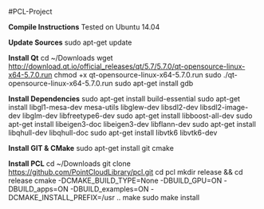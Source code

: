 #PCL-Project

**Compile Instructions** 
Tested on Ubuntu 14.04

**Update Sources**
sudo apt-get update

**Install Qt**
cd ~/Downloads
wget http://download.qt.io/official_releases/qt/5.7/5.7.0/qt-opensource-linux-x64-5.7.0.run
chmod +x qt-opensource-linux-x64-5.7.0.run
sudo ./qt-opensource-linux-x64-5.7.0.run
sudo apt-get install gdb

**Install Dependencies**
sudo apt-get install build-essential
sudo apt-get install libgl1-mesa-dev mesa-utils libglew-dev libsdl2-dev libsdl2-image-dev libglm-dev libfreetype6-dev
sudo apt-get install libboost-all-dev
sudo apt-get install libeigen3-doc libeigen3-dev libflann-dev
sudo apt-get install libqhull-dev libqhull-doc
sudo apt-get install libvtk6 libvtk6-dev

**Install GIT & CMake**
sudo apt-get install git cmake

**Install PCL**
cd ~/Downloads
git clone https://github.com/PointCloudLibrary/pcl.git
cd pcl
mkdir release && cd release
cmake -DCMAKE_BUILD_TYPE=None -DBUILD_GPU=ON -DBUILD_apps=ON -DBUILD_examples=ON -DCMAKE_INSTALL_PREFIX=/usr ..
make
sudo make install

